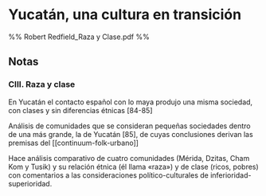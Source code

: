 # Yucatán, una cultura en transición
%% Robert Redfield_Raza y Clase.pdf %%

## Notas

### CIII. Raza y clase
En Yucatán el contacto español con lo maya produjo una misma sociedad, con clases y sin diferencias étnicas [84-85]

Análisis de comunidades que se consideran pequeñas sociedades dentro de una más grande, la de Yucatán [85], de cuyas conclusiones derivan las premisas del [[continuum-folk-urbano]]

Hace análisis comparativo de cuatro comunidades (Mérida, Dzitas, Cham Kom y Tusik) y su relación étnica (él llama «raza») y de clase (ricos, pobres) con comentarios a las consideraciones político-culturales de inferioridad-superioridad.
